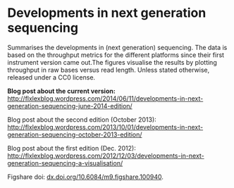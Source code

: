 Developments in next generation sequencing
==========================================

Summarises the developments in (next generation) sequencing. The data is based on the throughput metrics for the different platforms since their first instrument version came out.The figures visualise the results by plotting throughput in raw bases versus read length. Unless stated otherwise, released under a CC0 license.

**Blog post about the current version:**  
http://flxlexblog.wordpress.com/2014/06/11/developments-in-next-generation-sequencing-june-2014-edition/


Blog post about the second edition (October 2013):  
http://flxlexblog.wordpress.com/2013/10/01/developments-in-next-generation-sequencing-october-2013-edition/

Blog post about the first edition (Dec. 2012):  
http://flxlexblog.wordpress.com/2012/12/03/developments-in-next-generation-sequencing-a-visualisation/

Figshare doi: [dx.doi.org/10.6084/m9.figshare.100940](http://dx.doi.org/10.6084/m9.figshare.100940).